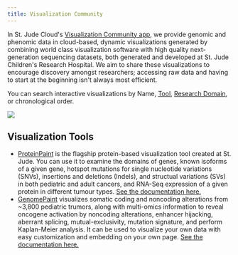 ```yaml
---
title: Visualization Community
---
```


In St. Jude Cloud's [Visualization Community app](https://viz.stjude.cloud/), we provide genomic and phenomic data in cloud-based, dynamic visualizations generated by combining world class visualization software with high quality next-generation sequencing datasets, both generated and developed at St. Jude Children's Research Hospital. We aim to share these visualizations to encourage discovery amongst researchers; accessing raw data and having to start at the beginning isn't always most efficient. 

You can search interactive visualizations by Name, [Tool](https://viz.stjude.cloud/tools), [Research Domain](../../ecosystem.md), or chronological order.

![](./viz_com_search.gif)


## Visualization Tools 
* [ProteinPaint](https://viz.stjude.cloud/tools/proteinpaint/) is the flagship protein-based visualization tool created at St. Jude. You can use it to examine the domains of genes, known isoforms of a given gene, hotspot mutations for single nucleotide variations (SNVs), insertions and deletions (Indels), and structual variations (SVs) in both pediatric and adult cancers, and RNA-Seq expression of a given protein in different tumour types. [See the documentation here.](./proteinpaint) 
* [GenomePaint](https://viz.stjude.cloud/tools/genomepaint/) visualizes somatic coding and noncoding alterations from ~3,800 pediatric trumors, along with multi-omics information to reveal oncogene activation by noncoding alterations, enhancer hijacking, aberrant splicing, mutual-exclusivity, mutation signature, and perform Kaplan-Meier analysis. It can be used to visualize your own data with easy customization and embedding on your own page. [See the documentation here.](./genomepaint)
